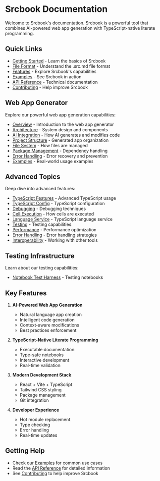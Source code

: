 <!-- srcbook:{"language":"typescript"} -->

# Srcbook Documentation

Welcome to Srcbook's documentation. Srcbook is a powerful tool that combines AI-powered web app generation with TypeScript-native literate programming.

## Quick Links

- [Getting Started](./getting-started.src.md) - Learn the basics of Srcbook
- [File Format](./file-format.src.md) - Understand the .src.md file format
- [Features](./features.src.md) - Explore Srcbook's capabilities
- [Examples](./examples.src.md) - See Srcbook in action
- [API Reference](./api-reference.src.md) - Technical documentation
- [Contributing](./contributing.src.md) - Help improve Srcbook

## Web App Generator

Explore our powerful web app generation capabilities:

- [Overview](./web-app-generator/index.src.md) - Introduction to the web app generator
- [Architecture](./web-app-generator/architecture.src.md) - System design and components
- [AI Integration](./web-app-generator/ai-integration.src.md) - How AI generates and modifies code
- [Project Structure](./web-app-generator/project-structure.src.md) - Generated app organization
- [File System](./web-app-generator/file-system.src.md) - How files are managed
- [Package Management](./web-app-generator/package-management.src.md) - Dependency handling
- [Error Handling](./web-app-generator/error-handling.src.md) - Error recovery and prevention
- [Examples](./web-app-generator/examples.src.md) - Real-world usage examples

## Advanced Topics

Deep dive into advanced features:

- [TypeScript Features](./advanced/typescript-features.src.md) - Advanced TypeScript usage
- [TypeScript Config](./advanced/typescript-config.src.md) - TypeScript configuration
- [Debugging](./advanced/debugging.src.md) - Debugging techniques
- [Cell Execution](./advanced/cell-execution.src.md) - How cells are executed
- [Language Service](./advanced/language-service.src.md) - TypeScript language service
- [Testing](./advanced/testing.src.md) - Testing capabilities
- [Performance](./advanced/performance.src.md) - Performance optimization
- [Error Handling](./advanced/error-handling.src.md) - Error handling strategies
- [Interoperability](./advanced/interoperability.src.md) - Working with other tools

## Testing Infrastructure

Learn about our testing capabilities:

- [Notebook Test Harness](./testing/notebook-test-harness.src.md) - Testing notebooks

## Key Features

1. **AI-Powered Web App Generation**
   - Natural language app creation
   - Intelligent code generation
   - Context-aware modifications
   - Best practices enforcement

2. **TypeScript-Native Literate Programming**
   - Executable documentation
   - Type-safe notebooks
   - Interactive development
   - Real-time validation

3. **Modern Development Stack**
   - React + Vite + TypeScript
   - Tailwind CSS styling
   - Package management
   - Git integration

4. **Developer Experience**
   - Hot module replacement
   - Type checking
   - Error handling
   - Real-time updates

## Getting Help

- Check our [Examples](./examples.src.md) for common use cases
- Read the [API Reference](./api-reference.src.md) for detailed information
- See [Contributing](./contributing.src.md) to help improve Srcbook